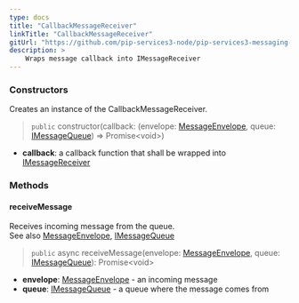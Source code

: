 ```yaml
---
type: docs
title: "CallbackMessageReceiver"
linkTitle: "CallbackMessageReceiver"
gitUrl: "https://github.com/pip-services3-node/pip-services3-messaging-node"
description: >
    Wraps message callback into IMessageReceiver
---
```


### Constructors
Creates an instance of the CallbackMessageReceiver.

> `public` constructor(callback: (envelope: [MessageEnvelope](../message_envelope), queue: [IMessageQueue](../imessage_queue)) => Promise\<void\>) 

- **callback**: a callback function that shall be wrapped into [IMessageReceiver](../imessage_receiver)

### Methods

#### receiveMessage
Receives incoming message from the queue.  
See also [MessageEnvelope](../message_envelope), [IMessageQueue](../imessage_queue)

> `public` async receiveMessage(envelope: [MessageEnvelope](../message_envelope), queue: [IMessageQueue](../imessage_queue)): Promise\<void\>

- **envelope**: [MessageEnvelope](../message_envelope) - an incoming message
- **queue**: [IMessageQueue](../imessage_queue) - a queue where the message comes from